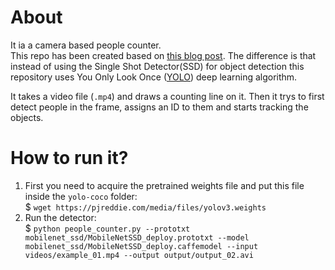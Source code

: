 # About
It ia a camera based people counter.   
This repo has been created based on [this blog post](https://www.pyimagesearch.com/2018/08/13/opencv-people-counter/). The difference is that instead of using the Single Shot Detector(SSD) for object detection this repository uses You Only Look Once ([YOLO](https://www.pyimagesearch.com/2018/11/12/yolo-object-detection-with-opencv/)) deep learning algorithm.

It takes a video file (`.mp4`) and draws a counting line on it. Then it trys to first detect people in the frame, assigns an ID to them and starts tracking the objects.
 
# How to run it?

1. First you need to acquire the pretrained weights file and put this file inside the `yolo-coco` folder:  
$ `wget https://pjreddie.com/media/files/yolov3.weights`
2. Run the detector:   
$ `python people_counter.py --prototxt mobilenet_ssd/MobileNetSSD_deploy.prototxt --model mobilenet_ssd/MobileNetSSD_deploy.caffemodel --input videos/example_01.mp4 --output output/output_02.avi`
